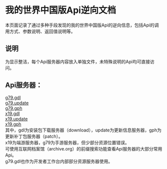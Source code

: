 # 我的世界中国版Api逆向文档
本页面记录了通过多种手段发现的我的世界中国版Api的逆向信息，包括Api的调用方式、参数说明、返回值说明等。

## 说明
为显示整洁，每个Api服务器内容放入单独文件，未特殊说明的Api均可直接访问。

## Api服务器：
[g79.gdl](https://g79.gdl.netease.com)  
[g79.update](https://g79.update.netease.com/)  
[g79.gph](https://g79.gph.netease.com)  
[x19.gdl](https://x19.gdl.netease.com)  
[x19.update](https://x19.update.netease.com/)  
[x19.gph](https://x19.gph.netease.com/)  
其中，gdl为安装包下载服务器（download），update为更新信息服务器，gph为更新补丁包服务器（patch）。  
x19为端游服务器，g79为手游服务器，但少部分资源位置错误。  
可使用互联网档案馆（archive.org）的前缀搜索功能查看Api服务器的大部分常用Api。  
g79.gdl也作为开发者工作台内部部分资源服务器使用。